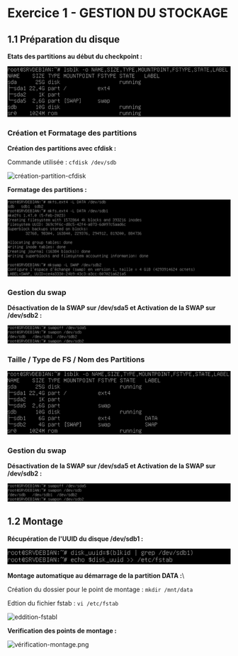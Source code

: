 # Exercice 1 - GESTION DU STOCKAGE

## 1.1 Préparation du disque

__Etats des partitions au début du checkpoint :__

![etat-partition-start](https://github.com/Tr3n4rT/TSSR-Checkpoint-1-Mathieu/blob/main/IMAGE_CHECKPOINT/etat-partition-lancement.png)


### Création et Formatage des partitions

__Création des partitions avec cfdisk :__

Commande utilisée : `cfdisk /dev/sdb`

![création-partition-cfdisk](https://github.com/Tr3n4rT/TSSR-Checkpoint-1-Mathieu/blob/main/IMAGE_CHECKPOINT/création-partition-cfdisk.png)

__Formatage des partitions :__

![formatage-partitions](https://github.com/Tr3n4rT/TSSR-Checkpoint-1-Mathieu/blob/main/IMAGE_CHECKPOINT/formatage-partitions.png)

### Gestion du swap

__Désactivation de la SWAP sur /dev/sda5 et Activation de la SWAP sur /dev/sdb2 :__

![gestion-swapp](https://github.com/Tr3n4rT/TSSR-Checkpoint-1-Mathieu/blob/main/IMAGE_CHECKPOINT/gestion-swapp.png)


### Taille / Type de FS / Nom des Partitions

![taille-type-nom-partitions](https://github.com/Tr3n4rT/TSSR-Checkpoint-1-Mathieu/blob/main/IMAGE_CHECKPOINT/taille-type-nom-partitions.png)


### Gestion du swap

__Désactivation de la SWAP sur /dev/sda5 et Activation de la SWAP sur /dev/sdb2 :__

![gestion-swapp](https://github.com/Tr3n4rT/TSSR-Checkpoint-1-Mathieu/blob/main/IMAGE_CHECKPOINT/gestion-swapp.png)

## 1.2 Montage

__Récupération de l'UUID du disque /dev/sdb1 :__

![recuperation-uuid](https://github.com/Tr3n4rT/TSSR-Checkpoint-1-Mathieu/blob/main/IMAGE_CHECKPOINT/recuperation-uuid.png)

__Montage automatique au démarrage de la partition DATA :__\

Création du dossier pour le point de montage : 
`mkdir /mnt/data`

Edtion du fichier fstab : 
`vi /etc/fstab`

![eddition-fstabl](https://github.com/Tr3n4rT/TSSR-Checkpoint-1-Mathieu/blob/main/IMAGE_CHECKPOINT/eddition-fstabl)

__Verification des points de montage :__

![vérification-montage.png](https://github.com/Tr3n4rT/TSSR-Checkpoint-1-Mathieu/blob/main/IMAGE_CHECKPOINT/vérification-montage.png)

